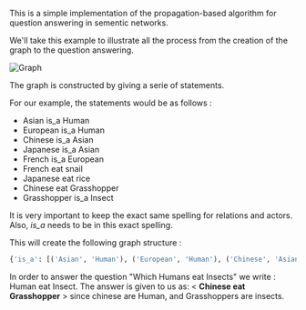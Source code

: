 This is a simple implementation of the propagation-based algorithm for question answering in sementic networks.


We'll take this example to illustrate all the process from the creation of the graph to the question answering.

![Graph](https://raw.githubusercontent.com/SamyMe/Semantic-Network-Processing/master/graph.png)

The graph is constructed by giving a serie of statements.

For our example, the statements would be as follows :
- Asian is_a Human
- European is_a Human
- Chinese is_a Asian
- Japanese is_a Asian
- French is_a European
- French eat snail
- Japanese eat rice
- Chinese eat Grasshopper
- Grasshopper is_a Insect

It is very important to keep the exact same spelling for relations and actors.
Also, *is_a* needs to be in this exact spelling.

This will create the following graph structure :

```python
{'is_a': [('Asian', 'Human'), ('European', 'Human'), ('Chinese', 'Asian'), ('Japanese', 'Asian'), ('French', 'European'), ('Grasshopper', 'Insect')], 'eat': [('French', 'snail'), ('Japanese', 'rice'), ('Chinese', 'Grasshopper')]}
```

In order to answer the question "Which Humans eat Insects" we write : Human eat Insect.
The answer is given to us as: < **Chinese eat Grasshopper** > since chinese are Human, and Grasshoppers are insects.
